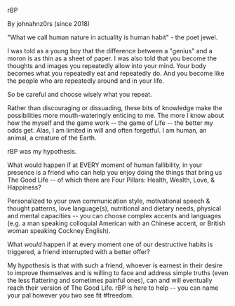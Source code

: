 rBP

By johnahnz0rs (since 2018)

"What we call human nature in actuality is human habit" - the poet jewel.

I was told as a young boy that the difference between a "genius" and a moron is as thin as a sheet of paper. I was also told that you become the thoughts and images you repeatedly allow into your mind. Your body becomes what you repeatedly eat and repeatedly do. And you become like the people who are repeatedly around and in your life. 

So be careful and choose wisely what you repeat.

Rather than discouraging or dissuading, these bits of knowledge make the possibilities more mouth-wateringly enticing to me. The more I know about how the myself and the game work  -- the game of Life -- the better my odds get. Alas, I am limited in will and often forgetful. I am human, an animal, a creature of the Earth.

rBP was my hypothesis.

What would happen if at EVERY moment of human fallibility, in your presence is a friend who can help you enjoy doing the things that bring us The Good Life -- of which there are Four Pillars: Health, Wealth, Love, & Happiness?

Personalized to your own communication style, motivational speech & thought patterns, love language(s), nutritional and dietary needs, physical and mental capacities -- you can choose complex accents and languages (e.g. a man speaking colloquial American with an Chinese accent, or British woman speaking Cockney English).

What *would* happen if at every moment one of our destructive habits is triggered, a friend interrupted with a better offer?

My hypothesis is that with such a friend, whoever is earnest in their desire to improve themselves and is willing to face and address simple truths (even the less flattering and sometimes painful ones), can and will eventually reach their version of The Good Life. rBP is here to help -- you can name your pal however you two see fit #freedom.